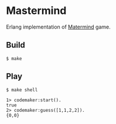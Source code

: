 # Mastermind

Erlang implementation of [Matermind](http://en.wikipedia.org/wiki/Mastermind_(board_game)) game.

## Build

    $ make

## Play

    $ make shell

    1> codemaker:start().
    true
    2> codemaker:guess([1,1,2,2]).
    {0,0}
